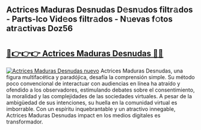 ## Actrices Maduras Desnudas D𝚎sn𝚞dos filtr𝚊dos - Parts-Ico Vid𝚎os filtr𝚊dos - N𝚞evas f𝚘tos atr𝚊ctivas Doz56

# <h2><a href="http://mbdtrg.tromn.icu/?c=Actrices+Maduras+Desnudas">🔗👉👉👉 Actrices Maduras Desnudas 🔗🔗</a></h2>

[![Actrices Maduras Desnudas nuevo](https://i.imgur.com/pEAQMta.gif)](http://mbdtrg.tromn.icu/?c=Actrices+Maduras+Desnudas)
Actrices Maduras Desnudas, una figura multifacética y paradójica, desafía la comprensión simple. Su método poco convencional de interactuar con audiencias en línea ha atraído y ofendido a los observadores, estimulando debates sobre el consentimiento, la moralidad y las complejidades de las sociedades virtuales. A pesar de la ambigüedad de sus intenciones, su huella en la comunidad virtual es imborrable. Con un espíritu inquebrantable y un atractivo innegable, Actrices Maduras Desnudas impact en los medios digitales es transformador.
